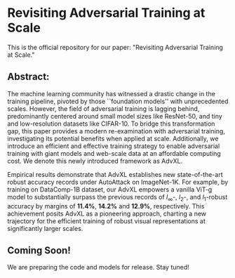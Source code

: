 # Revisiting Adversarial Training at Scale

This is the official repository for our paper: "Revisiting Adversarial Training at Scale."


## Abstract:
The machine learning community has witnessed a drastic change in the training pipeline, pivoted by those ``foundation models'' with unprecedented scales. However, the field of adversarial training is lagging behind, predominantly centered around small model sizes like ResNet-50, and tiny and low-resolution datasets like CIFAR-10. To bridge this transformation gap, this paper provides a modern re-examination with adversarial training, investigating its potential benefits when applied at scale. Additionally, we introduce an efficient and effective training strategy to enable adversarial training with giant models and web-scale data at an affordable computing cost. We denote this newly introduced framework as AdvXL.

Empirical results demonstrate that AdvXL establishes new state-of-the-art robust accuracy records under AutoAttack on ImageNet-1K. For example, by training on DataComp-1B dataset, our AdvXL empowers a vanilla ViT-g model to substantially surpass the previous records of $l_{\infty}$-, $l_{2}$-, and $l_{1}$-robust accuracy by margins of **11.4%**, **14.2%** and **12.9%**, respectively. This achievement posits AdvXL as a pioneering approach, charting a new trajectory for the efficient training of robust visual representations at significantly larger scales. 


## Coming Soon!
We are preparing the code and models for release. Stay tuned!
